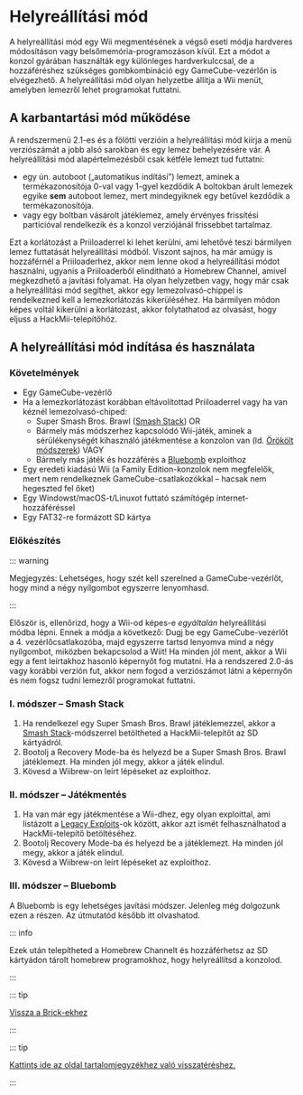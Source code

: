 # Helyreállítási mód

A helyreállítási mód egy Wii megmentésének a végső eseti módja hardveres módosításon vagy belsőmemória-programozáson kívül. Ezt a módot a konzol gyárában használták egy különleges hardverkulccsal, de a hozzáféréshez szükséges gombkombináció egy GameCube-vezérlőn is elvégezhető. A helyreállítási mód olyan helyzetbe állítja a Wii menüt, amelyben lemezről lehet programokat futtatni.

## A karbantartási mód működése

A rendszermenü 2.1-es és a fölötti verzióin a helyreállítási mód kiírja a menü verziószámát a jobb alsó sarokban és egy lemez behelyezésére vár. A helyreállítási mód alapértelmezésből csak kétféle lemezt tud futtatni:

- egy ún. autoboot („automatikus indítási”) lemezt, aminek a termékazonosítója 0-val vagy 1-gyel kezdődik A boltokban árult lemezek egyike **sem** autoboot lemez, mert mindegyiknek egy betűvel kezdődik a termékazonosítója.
- vagy egy boltban vásárolt játéklemez, amely érvényes frissítési partícióval rendelkezik és a konzol verziójánál frissebbet tartalmaz.

Ezt a korlátozást a Priiloaderrel ki lehet kerülni, ami lehetővé teszi bármilyen lemez futtatását helyreállítási módból. Viszont sajnos, ha már amúgy is hozzáférnél a Priiloaderhez, akkor nem lenne okod a helyreállítási módot használni, ugyanis a Priiloaderből elindítható a Homebrew Channel, amivel megkezdhető a javítási folyamat. Ha olyan helyzetben vagy, hogy már csak a helyreállítási mód segíthet, akkor egy lemezolvasó-chippel is rendelkezned kell a lemezkorlátozás kikerüléséhez. Ha bármilyen módon képes voltál kikerülni a korlátozást, akkor folytathatod az olvasást, hogy eljuss a HackMii-telepítőhöz.

## A helyreállítási mód indítása és használata

### Követelmények

- Egy GameCube-vezérlő
- Ha a lemezkorlátozást korábban eltávolítottad Priiloaderrel vagy ha van kéznél lemezolvasó-chiped:
  - Super Smash Bros. Brawl ([Smash Stack](legacy-exploits#smash-stack)) OR
  - Bármely más módszerhez kapcsolódó Wii-játék, aminek a sérülékenységét kihasználó játékmentése a konzolon van (ld. [Örökölt módszerek](legacy-exploits)) VAGY
  - Bármely más játék és hozzáférés a [Bluebomb](bluebomb) exploithoz
- Egy eredeti kiadású Wii (a Family Edition-konzolok nem megfelelők, mert nem rendelkeznek GameCube-csatlakozókkal – hacsak nem hegeszted fel őket)
- Egy Windowst/macOS-t/Linuxot futtató számítógép internet-hozzáféréssel
- Egy FAT32-re formázott SD kártya

### Előkészítés

::: warning

Megjegyzés: Lehetséges, hogy szét kell szerelned a GameCube-vezérlőt, hogy mind a négy nyílgombot egyszerre lenyomhasd.

:::

Először is, ellenőrizd, hogy a Wii-od képes-e _egyáltalán_ helyreállítási módba lépni. Ennek a módja a következő: Dugj be egy GameCube-vezérlőt a 4. vezérlőcsatlakozóba, majd egyszerre tartsd lenyomva mind a négy nyílgombot, miközben bekapcsolod a Wiit! Ha minden jól ment, akkor a Wii egy a fent leírtakhoz hasonló képernyőt fog mutatni. Ha a rendszered 2.0-ás vagy korábbi verzión fut, akkor nem fogod a verziószámot látni a képernyőn és nem fogsz tudni lemezről programokat futtatni.

### I. módszer – Smash Stack

1. Ha rendelkezel egy Super Smash Bros. Brawl játéklemezzel, akkor a [Smash Stack](legacy-exploits#smash-stack)-módszerrel betöltheted a HackMii-telepítőt az SD kártyádról.
2. Bootolj a Recovery Mode-ba és helyezd be a Super Smash Bros. Brawl játéklemezt. Ha minden jól megy, akkor a játék elindul.
3. Kövesd a Wiibrew-on leírt lépéseket az exploithoz.

### II. módszer – Játékmentés

1. Ha van már egy játékmentése a Wii-dhez, egy olyan exploittal, ami listázott a [Legacy Exploits](legacy-exploits)-ok között, akkor azt ismét felhasználhatod a HackMii-telepítő betöltéséhez.
2. Bootolj Recovery Mode-ba és helyezd be a játéklemezt. Ha minden jól megy, akkor a játék elindul.
3. Kövesd a Wiibrew-on leírt lépéseket az exploithoz.

### III. módszer – Bluebomb

A Bluebomb is egy lehetséges javítási módszer. Jelenleg még dolgozunk ezen a részen. Az útmutatód később itt olvashatod.

::: info

Ezek után telepítheted a Homebrew Channelt és hozzáférhetsz az SD kártyádon tárolt homebrew programokhoz, hogy helyreállítsd a konzolod.

:::

::: tip

[Vissza a Brick-ekhez](bricks)

:::

::: tip

[Kattints ide az oldal tartalomjegyzékhez való visszatéréshez.](site-navigation)

:::
